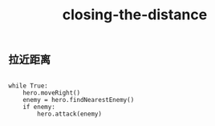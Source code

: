 ﻿---
layout: default
title: closing-the-distance
---
## 拉近距离
```

while True:
    hero.moveRight()
    enemy = hero.findNearestEnemy()
    if enemy:
        hero.attack(enemy)

```
